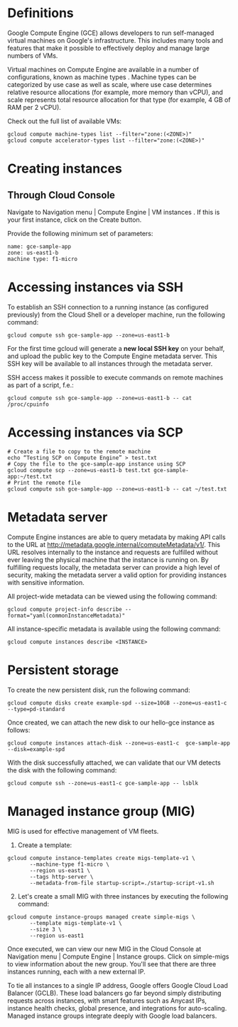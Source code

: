 # Definitions

Google Compute Engine (GCE) allows developers to run self-managed virtual machines on Google's infrastructure. 
This includes many tools and features that make it possible to effectively deploy and manage large numbers of VMs.

Virtual machines on Compute Engine are available in a number of configurations, known as machine types . Machine types can be categorized by use case as well as scale, where use case determines relative resource allocations (for example, more memory than vCPU), and scale represents total resource allocation for that type (for example, 4 GB of RAM per 2 vCPU).


Check out the full list of available VMs:

```
gcloud compute machine-types list --filter="zone:(<ZONE>)"
gcloud compute accelerator-types list --filter="zone:(<ZONE>)"
```


# Creating instances

## Through Cloud Console

Navigate to Navigation menu | Compute Engine | VM instances . If this is your first instance, click on the Create button.

Provide the following minimum set of parameters:

```
name: gce-sample-app
zone: us-east1-b
machine type: f1-micro
```


# Accessing instances via SSH

To establish an SSH connection to a running instance (as configured previously) from the Cloud Shell or a developer machine, run the following command:

```
gcloud compute ssh gce-sample-app --zone=us-east1-b
```

For the first time gcloud will generate a __new local SSH key__ on your behalf, and upload the public key to the Compute Engine metadata server. 
This SSH key will be available to all instances through the metadata server.

SSH access makes it possible to execute commands on remote machines as part of a script, f.e.:

```
gcloud compute ssh gce-sample-app --zone=us-east1-b -- cat /proc/cpuinfo
```

# Accessing instances via SCP

```
# Create a file to copy to the remote machine
echo “Testing SCP on Compute Engine” > test.txt
# Copy the file to the gce-sample-app instance using SCP
gcloud compute scp --zone=us-east1-b test.txt gce-sample-app:~/test.txt
# Print the remote file
gcloud compute ssh gce-sample-app --zone=us-east1-b -- cat ~/test.txt
```

# Metadata server

Compute Engine instances are able to query metadata by making API calls to the URL at http://metadata.google.internal/computeMetadata/v1/. This URL resolves internally to the instance and requests are fulfilled without ever leaving the physical machine that the instance is running on. By fulfilling requests locally, the metadata server can provide a high level of security, making the metadata server a valid option for providing instances with sensitive information.

All project-wide metadata can be viewed using the following command:

```
gcloud compute project-info describe --format="yaml(commonInstanceMetadata)"
```

All instance-specific metadata is available using the following command:

```
gcloud compute instances describe <INSTANCE>
```

# Persistent storage

To create the new persistent disk, run the following command:

```
gcloud compute disks create example-spd --size=10GB --zone=us-east1-c --type=pd-standard
```

Once created, we can attach the new disk to our hello-gce instance as follows:

```
gcloud compute instances attach-disk --zone=us-east1-c  gce-sample-app --disk=example-spd
```

With the disk successfully attached, we can validate that our VM detects the disk with the following command:

```
gcloud compute ssh --zone=us-east1-c gce-sample-app -- lsblk
```

# Managed instance group (MIG)

MIG is used for effective management of VM fleets.

1. Create a template:

```
gcloud compute instance-templates create migs-template-v1 \ 
       --machine-type f1-micro \
	   --region us-east1 \
	   --tags http-server \
	   --metadata-from-file startup-script=./startup-script-v1.sh
```

2. Let's create a small MIG with three instances by executing the following command:

```
gcloud compute instance-groups managed create simple-migs \
       --template migs-template-v1 \
	   --size 3 \
	   --region us-east1
```

Once executed, we can view our new MIG in the Cloud Console at Navigation menu | Compute Engine | Instance groups. Click on simple-migs to view information about the new group. You'll see that there are three instances running, each with a new external IP.

To tie all instances to a single IP address, Google offers Google Cloud Load Balancer (GCLB). These load balancers go far beyond simply distributing requests across instances, with smart features such as Anycast IPs, instance health checks, global presence, and integrations for auto-scaling. Managed instance groups integrate deeply with Google load balancers.



